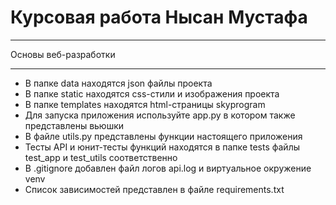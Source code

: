# Курсовая работа Нысан Мустафа


***
Основы веб-разработки
***

* В папке data находятся json файлы проекта
* В папке static находятся css-стили и изображения проекта
* В папке templates находятся html-страницы skyprogram
* Для запуска приложения используйте app.py в котором также представлены вьюшки
* В файле utils.py представлены функции настоящего приложения
* Тесты API и юнит-тесты функций находятся в папке tests файлы test_app и test_utils соответственно
* В .gitignore добавлен файл логов api.log и виртуальное окружение venv
* Список зависимостей представлен в файле requirements.txt